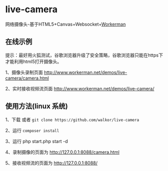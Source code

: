 # live-camera
网络摄像头-基于HTML5+Canvas+Websocket+[Workerman](http://www.workerman.net)

##  在线示例

提示：最好用火狐测试，谷歌浏览器升级了安全策略，谷歌浏览器只能在https下才能利用html5打开摄像头。

1、摄像头录制页面 http://www.workerman.net/demos/live-camera/camera.html

2、实时接收视频流页面 http://www.workerman.net/demos/live-camera/


##  使用方法(linux 系统)

1、下载 或者 ```git clone https://github.com/walkor/live-camera```

2、运行 ```composer install```

3、运行 php start.php start -d

4、录制摄像的页面为 http://127.0.0.1:8088/camera.html

5、接收视频流的页面为 http://127.0.0.1:8088/

